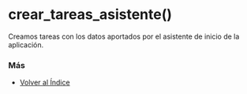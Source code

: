 # crear_tareas_asistente()

Creamos tareas con los datos aportados por el asistente de inicio de la aplicación. 
### Más

  * [Volver al Índice](./index.md)
